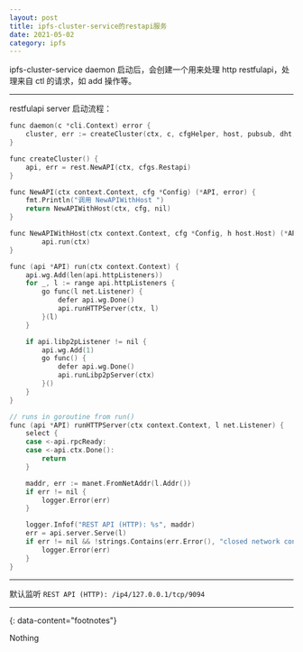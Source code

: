 ```yaml
---
layout: post
title: ipfs-cluster-service的restapi服务
date: 2021-05-02
category: ipfs
---
```


ipfs-cluster-service daemon 启动后，会创建一个用来处理 http restfulapi，处理来自 ctl 的请求，如 add 操作等。  

*** 

restfulapi server 启动流程：  

```c
func daemon(c *cli.Context) error {
	cluster, err := createCluster(ctx, c, cfgHelper, host, pubsub, dht, store, raftStaging)
}
```

```c
func createCluster() {
	api, err = rest.NewAPI(ctx, cfgs.Restapi)
}
```

```c
func NewAPI(ctx context.Context, cfg *Config) (*API, error) {
	fmt.Println("调用 NewAPIWithHost ")
	return NewAPIWithHost(ctx, cfg, nil)
}
```

```c
func NewAPIWithHost(ctx context.Context, cfg *Config, h host.Host) (*API, error) {
		api.run(ctx)
}
```

```c
func (api *API) run(ctx context.Context) {
	api.wg.Add(len(api.httpListeners))
	for _, l := range api.httpListeners {
		go func(l net.Listener) {
			defer api.wg.Done()
			api.runHTTPServer(ctx, l)
		}(l)
	}

	if api.libp2pListener != nil {
		api.wg.Add(1)
		go func() {
			defer api.wg.Done()
			api.runLibp2pServer(ctx)
		}()
	}
}
```

```c
// runs in goroutine from run()
func (api *API) runHTTPServer(ctx context.Context, l net.Listener) {
	select {
	case <-api.rpcReady:
	case <-api.ctx.Done():
		return
	}

	maddr, err := manet.FromNetAddr(l.Addr())
	if err != nil {
		logger.Error(err)
	}

	logger.Infof("REST API (HTTP): %s", maddr)
	err = api.server.Serve(l)
	if err != nil && !strings.Contains(err.Error(), "closed network connection") {
		logger.Error(err)
	}
}
```

***

默认监听 `REST API (HTTP): /ip4/127.0.0.1/tcp/9094`  

---
{: data-content="footnotes"}

Nothing
